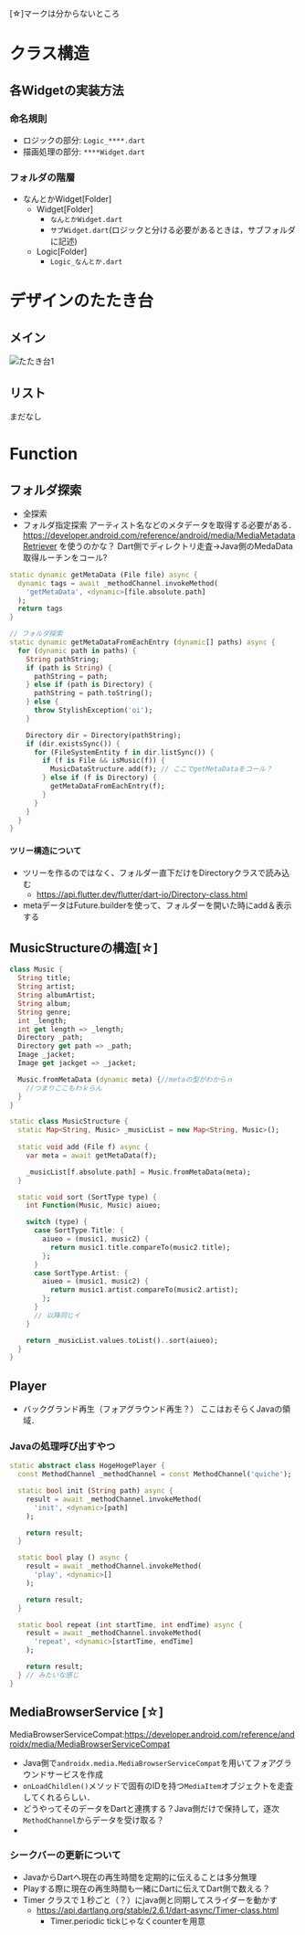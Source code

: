 [☆]マークは分からないところ

# クラス構造
## 各Widgetの実装方法
### 命名規則
* ロジックの部分: ``Logic_****.dart``
* 描画処理の部分: ``****Widget.dart``

### フォルダの階層
* なんとかWidget[Folder]
  * Widget[Folder]
    * ``なんとかWidget.dart``
    * ``サブWidget.dart``(ロジックと分ける必要があるときは，サブフォルダに記述)
  * Logic[Folder]
    * ``Logic_なんとか.dart``

# デザインのたたき台
## メイン
![たたき台1](image/tataki_1.jpg)
## リスト
まだなし

# Function
## フォルダ探索
* 全探索
* フォルダ指定探索
アーティスト名などのメタデータを取得する必要がある．
https://developer.android.com/reference/android/media/MediaMetadataRetriever
を使うのかな？
Dart側でディレクトリ走査->Java側のMedaData取得ルーチンをコール?
```dart
static dynamic getMetaData (File file) async {
  dynamic tags = await _methodChannel.invokeMethod(
    'getMetaData', <dynamic>[file.absolute.path]
  );
  return tags 
}

// フォルダ探索
static dynamic getMetaDataFromEachEntry (dynamic[] paths) async {
  for (dynamic path in paths) {
    String pathString;
    if (path is String) {
      pathString = path;
    } else if (path is Directory) {
      pathString = path.toString();
    } else {
      throw StylishException('oi');
    }

    Directory dir = Directory(pathString);
    if (dir.existsSync()) {
      for (FileSystemEntity f in dir.listSync()) {
        if (f is File && isMusic(f)) {
          MusicDataStructure.add(f); // ここでgetMetaDataをコール？
        } else if (f is Directory) {
          getMetaDataFromEachEntry(f);
        }
      }
    }
  }
}
```

#### ツリー構造について
* ツリーを作るのではなく、フォルダー直下だけをDirectoryクラスで読み込む
  * https://api.flutter.dev/flutter/dart-io/Directory-class.html
* metaデータはFuture.builderを使って、フォルダーを開いた時にadd＆表示する



## MusicStructureの構造[☆]
```dart
class Music {
  String title;
  String artist;
  String albumArtist;
  String album;
  String genre;
  int _length;
  int get length => _length;
  Directory _path;
  Directory get path => _path;
  Image _jacket;
  Image get jackget => _jacket;

  Music.fromMetaData (dynamic meta) {//metaの型がわからｎ
    //つまりここもわｋらん
  }
}

static class MusicStructure {
  static Map<String, Music> _musicList = new Map<String, Music>();
  
  static void add (File f) async {
    var meta = await getMetaData(f);

    _musicList[f.absolute.path] = Music.fromMetaData(meta);
  }

  static void sort (SortType type) {
    int Function(Music, Music) aiueo;

    switch (type) {
      case SortType.Title: {
        aiueo = (music1, music2) {
          return music1.title.compareTo(music2.title);
        };
      }
      case SortType.Artist: {
        aiueo = (music1, music2) {
          return music1.artist.compareTo(music2.artist);
        };
      }
      // 以降同じイ
    }

    return _musicList.values.toList()..sort(aiueo);
  }
}
```





## Player
* バックグランド再生（フォアグラウンド再生？）
ここはおそらくJavaの領域．
### Javaの処理呼び出すやつ
```dart
static abstract class HogeHogePlayer {
  const MethodChannel _methodChannel = const MethodChannel('quiche');

  static bool init (String path) async {
    result = await _methodChannel.invokeMethod(
      'init', <dynamic>[path]
    );

    return result;
  }

  static bool play () async {
    result = await _methodChannel.invokeMethod(
      'play', <dynamic>[]
    );

    return result;
  }

  static bool repeat (int startTime, int endTime) async {
    result = await _methodChannel.invokeMethod(
      'repeat', <dynamic>[startTime, endTime]
    );

    return result;
  } // みたいな感じ
}
```

## MediaBrowserService [☆]
MediaBrowserServiceCompat:https://developer.android.com/reference/androidx/media/MediaBrowserServiceCompat

* Java側で``androidx.media.MediaBrowserServiceCompat``を用いてフォアグラウンドサービスを作成
* ``onLoadChildlen()``メソッドで固有のIDを持つ``MediaItem``オブジェクトを走査してくれるらしい．
* どうやってそのデータをDartと連携する？Java側だけで保持して，逐次``MethodChannel``からデータを受け取る？
* 

### シークバーの更新について
* JavaからDartへ現在の再生時間を定期的に伝えることは多分無理
* Playする際に現在の再生時間も一緒にDartに伝えてDart側で数える？
* Timer クラスで１秒ごと（？）にjava側と同期してスライダーを動かす
  * https://api.dartlang.org/stable/2.6.1/dart-async/Timer-class.html
    * Timer.periodic tickじゃなくcounterを用意

